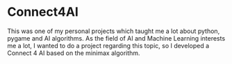 # Connect4AI
This was one of my personal projects which taught me a lot about python, pygame and AI algorithms. As the field of AI and Machine Learning interests me a lot, I wanted to do a project regarding this topic, so I developed a Connect 4 AI based on the minimax algorithm.
